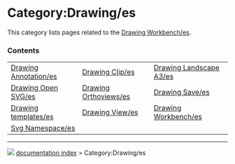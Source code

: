 # Category:Drawing/es
This category lists pages related to the [Drawing Workbench/es](Drawing_Workbench/es.md).

### Contents

|     |     |     |
| --- | --- | --- |
| [Drawing Annotation/es](Drawing_Annotation/es.md) | [Drawing Clip/es](Drawing_Clip/es.md) | [Drawing Landscape A3/es](Drawing_Landscape_A3/es.md) |
| [Drawing Open SVG/es](Drawing_Open_SVG/es.md) | [Drawing Orthoviews/es](Drawing_Orthoviews/es.md) | [Drawing Save/es](Drawing_Save/es.md) |
| [Drawing templates/es](Drawing_templates/es.md) | [Drawing View/es](Drawing_View/es.md) | [Drawing Workbench/es](Drawing_Workbench/es.md) |
| [Svg Namespace/es](Svg_Namespace/es.md) |



---
![](images/Button_right.svg) [documentation index](../README.md) > Category:Drawing/es
